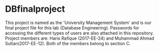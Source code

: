 # DBfinalproject
This project is named as the 'University Management System' and is our final project file for this lab (Database Engineering). Passwords for accessing the different types of users are also attached in this repository. Project members are: Haris Rafique (2017-EE-24) and Muhammad Ahmad Sultan(2017-EE-12). Both of the members belong to section C.
